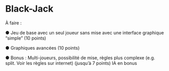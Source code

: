 # Black-Jack

À faire :

● Jeu de base avec un seul joueur sans mise avec une interface graphique “simple”
(10 points)

● Graphiques avancées (10 points)

● Bonus : Multi-joueurs, possibilité de mise, règles plus complexe (e.g. split. Voir les
règles sur internet) (jusqu’à 7 points) IA en bonus

